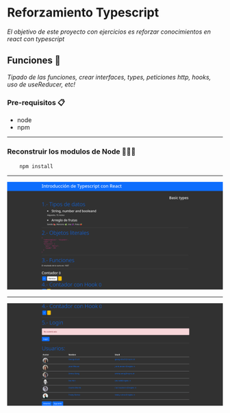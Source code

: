 # Reforzamiento Typescript

_El objetivo de este proyecto con ejercicios es reforzar conocimientos en react con typescript_

## Funciones 🚀

_Tipado de las funciones, crear interfaces, types, peticiones http, hooks, uso de useReducer, etc!_

### Pre-requisitos 📋

- node
- npm

<hr>

### Reconstruir los modulos de Node 👷🏾‍♂️

```
    npm install
```

<hr>
<img src="public/muestra.png" alt="muestra">
<hr>
<img src="public/muestra2.png" alt="muestra">
